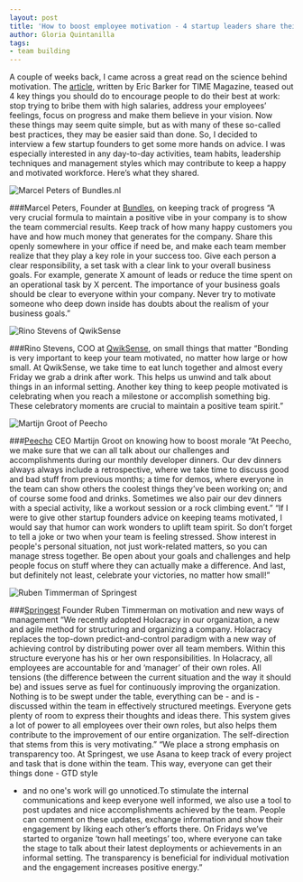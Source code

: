 ```yaml
---
layout: post
title: 'How to boost employee motivation - 4 startup leaders share their tips'
author: Gloria Quintanilla
tags:
- team building
---
```


A couple of weeks back, I came across a great read on the science behind motivation. The [article](http://time.com/53748/how-to-motivate-people-4-steps-backed-by-science/), written
by Eric Barker for TIME Magazine, teased out 4 key things you should do to encourage people to do 
their best at work: stop trying to bribe them with high salaries, address your employees’ feelings, focus 
on progress and make them believe in your vision. Now these things may seem quite simple, but as with 
many of these so-called best practices, they may be easier said than done. So, I decided to interview a 
few startup founders to get some more hands on advice. I was especially interested in any day-to-day 
activities, team habits, leadership techniques and management styles which may contribute to keep a 
happy and motivated workforce. Here’s what they shared.

<img class="float-right" alt="Marcel Peters of Bundles.nl" src="{% asset_path media/posts/marcel-peters-bundles.jpg %}">

###Marcel Peters, Founder at [Bundles](http://www.wasbundles.nl), on keeping track of progress
“A very crucial formula to maintain a positive vibe in your company is to show the team commercial
results. Keep track of how many happy customers you have and how much money that generates for the 
company. Share this openly somewhere in your office if need be, and make each team member realize 
that they play a key role in your success too. Give each person a clear responsibility, a set task with a 
clear link to your overall business goals. For example, generate X amount of leads or reduce the time 
spent on an operational task by X percent. The importance of your business goals should be clear to 
everyone within your company. Never try to motivate someone who deep down inside has doubts about 
the realism of your business goals.”

<img class="float-left" alt="Rino Stevens of QwikSense" src="{% asset_path media/posts/rino-qwiksense.jpg %}">

###Rino Stevens, COO at [QwikSense](http://www.qwiksense.com/), on small things that matter
“Bonding is very important to keep your team motivated, no matter how large or how small. At
QwikSense, we take time to eat lunch together and almost every Friday we grab a drink after work. This 
helps us unwind and talk about things in an informal setting. Another key thing to keep people motivated 
is celebrating when you reach a milestone or accomplish something big. These celebratory moments are 
crucial to maintain a positive team spirit.”

<img class="float-right" alt="Martijn Groot of Peecho" src="{% asset_path media/posts/martijn-peecho.jpg %}">

###[Peecho](http://www.peecho.com/) CEO Martijn Groot on knowing how to boost morale
“At Peecho, we make sure that we can all talk about our challenges and accomplishments during our
monthly developer dinners. Our dev dinners always always include a retrospective, where we take time 
to discuss good and bad stuff from previous months; a time for demos, where everyone in the team can 
show others the coolest things they’ve been working on; and of course some food and drinks. Sometimes 
we also pair our dev dinners with a special activity, like a workout session or a rock climbing event.” 
“If I were to give other startup founders advice on keeping teams motivated, I would say that humor 
can work wonders to uplift team spirit. So don’t forget to tell a joke or two when your team is feeling 
stressed. Show interest in people's personal situation, not just work-related matters, so you can manage 
stress together. Be open about your goals and challenges and help people focus on stuff where they 
can actually make a difference. And last, but definitely not least, celebrate your victories, no matter how 
small!”

<img class="float-left" alt="Ruben Timmerman of Springest" src="{% asset_path media/posts/ruben-timmerman-springest.jpg %}">

###[Springest](http://www.springest.nl/) Founder Ruben Timmerman on motivation and new ways of management
“We recently adopted Holacracy in our organization, a new and agile method for structuring and
organizing a company. Holacracy replaces the top-down predict-and-control paradigm with a new way of 
achieving 
control by distributing power over all team members. Within this structure everyone has his or her own 
responsibilities. In Holacracy, all employees are accountable for and ‘manager’ of their own roles. All 
tensions (the difference between the current situation and the way it should be) and issues serve as fuel 
for continuously improving the organization. Nothing is to be swept under the table, everything can be -
and is - discussed within the team in effectively structured meetings. Everyone gets plenty of room to 
express their thoughts and ideas there. This system gives a lot of power to all employees over their own 
roles, but also helps them contribute to the improvement of our entire organization. The self-direction that 
stems from this is very motivating.”
“We place a strong emphasis on transparency too. At Springest, we use Asana to keep track of every 
project and task that is done within the team. This way, everyone can get their things done - GTD style 
- and no one's work will go unnoticed.To stimulate the internal communications and keep everyone well 
informed, we also use a tool to post updates and nice accomplishments achieved by the team. People 
can comment on these updates, exchange information and show their engagement by liking each other’s 
efforts there. On Fridays we’ve started to organize ‘town hall meetings’ too, where everyone can take the 
stage to talk about their latest deployments or achievements in an informal setting. The transparency is 
beneficial for individual motivation and the engagement increases positive energy.”